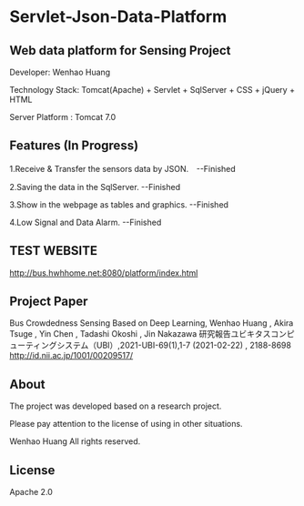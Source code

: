 # Servlet-Json-Data-Platform

## Web data platform for Sensing Project

Developer: Wenhao Huang

Technology Stack: Tomcat(Apache) + Servlet + SqlServer + CSS + jQuery + HTML


Server Platform : Tomcat 7.0


## Features (In Progress)

1.Receive & Transfer the sensors data by JSON.　--Finished

2.Saving the data in the SqlServer.  --Finished

3.Show in the webpage as tables and graphics.  --Finished

4.Low Signal and Data Alarm.  --Finished

## TEST WEBSITE
http://bus.hwhhome.net:8080/platform/index.html

## Project Paper
Bus Crowdedness Sensing Based on Deep Learning, 
Wenhao Huang , Akira Tsuge , Yin Chen , Tadashi Okoshi , Jin Nakazawa 研究報告ユビキタスコンピューティングシステム（UBI）,2021-UBI-69(1),1-7 (2021-02-22) , 2188-8698
http://id.nii.ac.jp/1001/00209517/


## About

The project was developed based on a research project.

Please pay attention to the license of using in other situations.

Wenhao Huang All rights reserved.

## License
Apache 2.0

